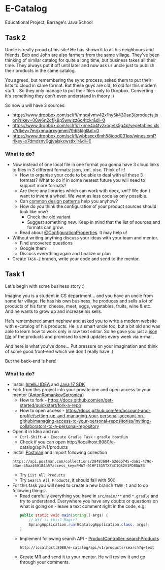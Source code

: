# E-Catalog

Educational Project, Barrage's Java School

## Task 2

Uncle is really proud of his site! He has shown it to all his neighbours and friends. Bob and John are also farmers from
the same village. They've been thinking of similar catalog for quite a long time, but business takes all their time.
They always put it off until later and now ask ur uncle just to publish their products in the same catalog.

You agreed, but remembering the sync process, asked them to put their lists to cloud in same format. But these guys are
old, to old for this modern stuff... So they only manage to put their files only to Dropbox. Converting - it's something
they don't even understand in theory :)

So now u will have 3 sources:

- https://www.dropbox.com/scl/fi/mhq4vmv42x1hy5k430ae3/products.json?rlkey=00w6n2cfjk8p5wwizz6c4tckr&dl=0
- https://www.dropbox.com/scl/fi/rxime4x4tvzxoqvts5g4d/vegetables.xlsx?rlkey=7mrjxnnuqrxygmmi79di5klgl&dl=0
- https://www.dropbox.com/scl/fi/wbbsxcx6mh58iood031qo/wines.xml?rlkey=x7dmdsnv0gjvalskxwstlxjlr&dl=0

### What to do?

* Now instead of one local file in one format you gonna have 3 cloud links to files in 3 different formats: json, xml,
  xlsx. Think of it!
    * How to organise your code to be able to deal with all these 3 formats? What to do if in some nearest future you
      will need to support more formats?
    * Are there any libraries which can work with docx, xml? We don't want to invent a wheel. We want as less code as
      only possible.
    * Can [common design patterns](https://refactoring.guru/design-patterns/catalog) help you anyhow?
    * How do you think the configuration of your product sources should look like now?
        * Check the [old variant](src/main/resources/application.yaml)
        * Suggest something new. Keep in mind that the list of sources and formats can grow.
    * Read about [@ConfigurationProperties](https://www.baeldung.com/configuration-properties-in-spring-boot). It may
      help u!
* Without writing anything discuss your ideas with your team and mentor.
    * Find uncovered questions
    * Google them
    * Discuss everything again and finalize ur plan
* Create `TASK-2` branch, write your code and send to the mentor.

## Task 1

Let's begin with some business story :)

Imagine you is a student in CS department... and you have an uncle from some far village.
He has his own business, he produces and sells a lot of products of his farm:
cheese, meet, eggs, vegetables, fruits, wine & etc. And he wants to grow up and increase his sells.

He's remembered smart nephew and asked you to write a modern website with e-catalog of his products.
He is a smart uncle too, but a bit old and was able to learn how to work only in raw text editor.
So he gave you just a [json file](src/main/resources/static/products.json) of the products
and promised to send updates every week via e-mail.

And here is what you've done...
Put pressure on your imagination and think of some good front-end which we don't really have :)

But the back-end is here!

### What to do?

* Install [IntelliJ IDEA](https://www.jetbrains.com/idea/download)
  and [Java 17 SDK](https://www.jetbrains.com/help/idea/sdk.html)
* Fork from this project into your private one and open access to your
  mentor ([AntonRomankovSetronica](https://github.com/AntonRomankovSetronica))
    * How to fork - https://docs.github.com/en/get-started/quickstart/fork-a-repo
    * How to open
      access - https://docs.github.com/en/account-and-profile/setting-up-and-managing-your-personal-account-on-github/managing-access-to-your-personal-repositories/inviting-collaborators-to-a-personal-repository
* Open it in Idea and run
    * `Ctrl-Shift-A` - `Execute Gradle Task` - `gradle bootRun`
    * Check if you can open http://localhost:8080/e-catalog/api/v1/products
* Install [Postman](https://www.postman.com/downloads/) and import following collection
  ```
  https://api.postman.com/collections/28483684-b2d6b745-da61-479d-a3ae-45aa460184a5?access_key=PMAT-01HF13G5TXZ4C1Q82V1PDBDWZB
  ```
    * Try `List All Products`
    * Try `Search All Products`, it should fail with 500
* For this task you will need to create a new branch `TASK-1` and to do following things:
    * Read carefully everything you have in `src/main/**` and `*.gradle` and try to understand.
      Everywhere you have any doubts or questions
      on what is going on - leave a text comment right in the code, e.g:
      ```java
      public static void main(String[] args) {
          // Wtf is this? Magic?
          SpringApplication.run(ECatalogApplication.class, args);
      }
      ```
    * Implement following search
      API - [ProductController::searchProducts](src/main/java/net/barrage/school/java/ecatalog/web/ProductController.java)
      ```
      http://localhost:8080/e-catalog/api/v1/products/search?q=text
      ```
    * Create MR and send it to your mentor. He will review it and go through your comments.
